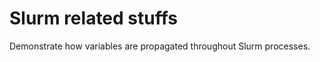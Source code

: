 # Slurm related stuffs <!-- omit in toc -->

Demonstrate how variables are propagated throughout Slurm processes.
